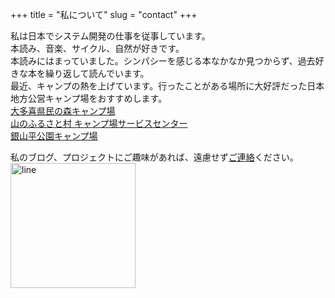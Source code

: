 +++
title = "私について"
slug = "contact"
+++

私は日本でシステム開発の仕事を従事しています。   
本読み、音楽、サイクル、自然が好きです。   
本読みにはまっていました。シンパシーを感じる本なかなか見つからず、過去好きな本を繰り返して読んでいます。   
最近、キャンプの熱を上げています。行ったことがある場所に大好評だった日本地方公営キャンプ場をおすすめします。   
[大多喜県民の森キャンプ場](http://www.0-kenmin.sakura.ne.jp/)   
[山のふるさと村 キャンプ場サービスセンター](https://www.yamafuru.com/)   
[銀山平公園キャンプ場](https://www.city.nikko.lg.jp/asiokankou/kankou/ashio/shukuhaku/ginzan.html)   


私のブログ、プロジェクトにご趣味があれば、遠慮せず[ご連絡](<mailto:duandahai66@gmail.com>)ください。   
<img src="/images/line.jpg" alt="line" width="200">